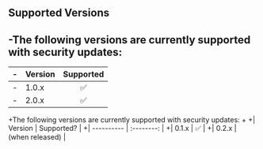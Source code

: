  ## Supported Versions

-The following versions are currently supported with security updates:
-
-| Version | Supported |
-| ------- | :-------: |
-| 1.0.x   |    ✅     |
-| 2.0.x   |    ✅     |
+The following versions are currently supported with security updates:
+
+| Version    | Supported? |
+| ---------- | :--------: |
+| 0.1.x      |     ✅     |
+| 0.2.x      |  (when released)  |

